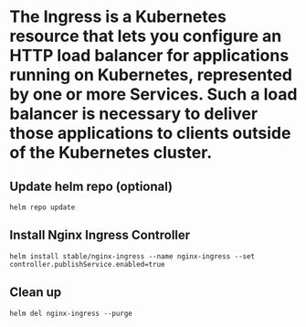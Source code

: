 # The Ingress is a Kubernetes resource that lets you configure an HTTP load balancer for applications running on Kubernetes, represented by one or more Services. Such a load balancer is necessary to deliver those applications to clients outside of the Kubernetes cluster.

## Update helm repo (optional)
```helm repo update```
## Install Nginx Ingress Controller
```helm install stable/nginx-ingress --name nginx-ingress --set controller.publishService.enabled=true```
## Clean up
```helm del nginx-ingress --purge```
